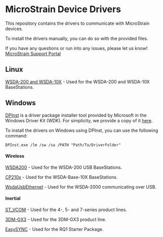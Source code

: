 # MicroStrain Device Drivers

This repository contains the drivers to communicate with MicroStrain devices.

To install the drivers manually, you can do so with the provided files.

If you have any questions or run into any issues, please let us know! [MicroStrain Support Portal](https://support.microstrain.com)

## Linux
[WSDA-200 and WSDA-10X](https://github.com/LORD-MicroStrain/Drivers/releases/tag/linux-cp210x-0.2) - Used for the WSDA-200 and WSDA-10X BaseStations.

## Windows

[DPInst](https://technet.microsoft.com/en-us/ff544842(v=vs.96)) is a driver package installer tool provided by Microsoft in the Windows Driver Kit (WDK). For simplicity, we provide a copy of it [here](Windows/DPInst).

To install the drivers on Windows using DPInst, you can use the following command:
```
DPInst.exe /lm /sw /sa /PATH "Path/To/DriverFolder"
```

#### Wireless

[WSDA200](Windows/Wireless/WSDA200) - Used for the WSDA-200 USB BaseStations.

[CP210x](Windows/Wireless/CP210x) - Used for the WSDA-Base-10X BaseStations.

[WsdaUsbEthernet](Windows/Wireless/WsdaUsbEthernet) - Used for the WSDA-2000 communicating over USB.

#### Inertial

[ST_VCOM](Windows/Inertial/ST_VCOM) - Used for the 4-, 5- and 7-series product lines.

[3DM-GX3](Windows/Inertial/3DM_GX3) - Used for the 3DM-GX3 product line.

[EasySYNC](Windows/Inertial/EasySYNC) - Used for the RQ1 Starter Package.
